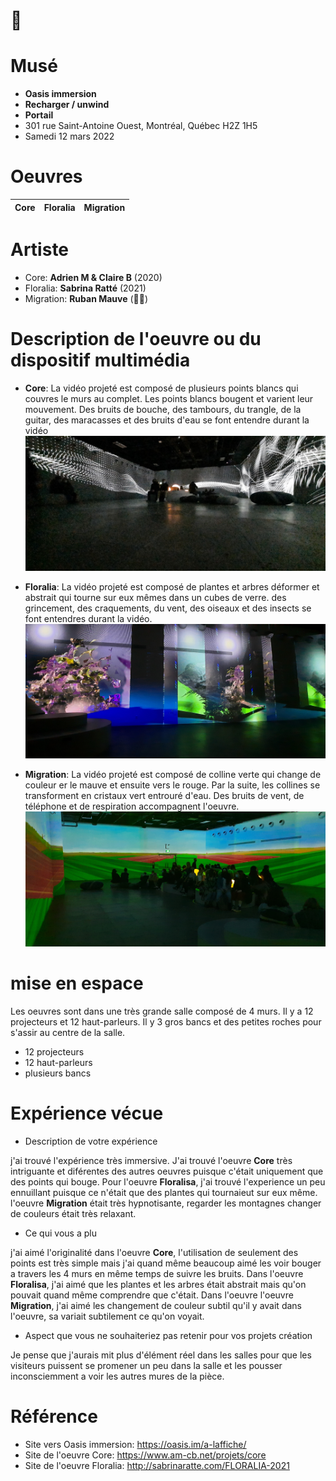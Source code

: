
# 👋



# Musé
- **Oasis immersion**
- **Recharger / unwind**
- **Portail**
- 301 rue Saint-Antoine Ouest, Montréal, Québec H2Z 1H5
- Samedi 12 mars 2022
# Oeuvres 
| Core | Floralia | Migration |
|------|----------|-----------|
# Artiste
- Core: **Adrien M & Claire B** (2020)
- Floralia: **Sabrina Ratté** (2021)
- Migration: **Ruban Mauve** (🤷‍♂️)
# Description de l'oeuvre ou du dispositif multimédia
- **Core**: La vidéo projeté est composé de plusieurs points blancs qui couvres le murs au complet. Les points blancs bougent et varient leur mouvement. Des bruits de bouche, des tambours, du trangle, de la guitar, des maracasses et des bruits d'eau se font entendre durant la vidéo
![image de l'oeuvre core](media/image_core.jpg)

- **Floralia**: La vidéo projeté est composé de plantes et arbres déformer et abstrait qui tourne sur eux mêmes dans un cubes de verre. des grincement, des craquements, du vent, des oiseaux et des insects se font entendres durant la vidéo.
![image de l'oeuvre floralia](media/image_floralia.jpg)

- **Migration**: La vidéo projeté est composé de colline verte qui change de couleur er le mauve et ensuite vers le rouge. Par la suite, les collines se transforment en cristaux vert entrouré d'eau. Des bruits de vent, de téléphone et de respiration accompagnent l'oeuvre.
![image de l'oeuvre migration](media/image_migration.jpg)

# mise en espace
Les oeuvres sont dans une très grande salle composé de 4 murs. Il y a 12 projecteurs et 12 haut-parleurs. Il y 3 gros bancs et des petites roches pour s'assir au centre de la salle.
- 12 projecteurs
- 12 haut-parleurs
- plusieurs bancs
# Expérience vécue
- Description de votre expérience

 j'ai trouvé l'expérience très immersive. J'ai trouvé l'oeuvre **Core** très intriguante et diférentes des autres oeuvres puisque c'était uniquement que des points qui bouge. Pour l'oeuvre **Floralisa**, j'ai trouvé l'experience un peu ennuillant puisque ce n'était que des plantes qui tournaieut sur eux même. l'oeuvre **Migration** était très hypnotisante, regarder les montagnes changer de couleurs était très relaxant.
- Ce qui vous a plu

j'ai aimé l'originalité dans l'oeuvre **Core**, l'utilisation de seulement des points est très simple mais j'ai quand même beaucoup aimé les voir bouger a travers les 4 murs en même temps de suivre les bruits. Dans l'oeuvre **Floralisa**, j'ai aimé que les plantes et les arbres était abstrait mais qu'on pouvait quand même comprendre que c'était. Dans l'oeuvre l'oeuvre **Migration**, j'ai aimé les changement de couleur subtil qu'il y avait dans l'oeuvre, sa variait subtilement ce qu'on voyait.
- Aspect que vous ne souhaiteriez pas retenir pour vos projets création

Je pense que j'aurais mit plus d'élément réel dans les salles pour que les visiteurs puissent se promener un peu dans la salle et les pousser inconsciemment a voir les autres mures de la pièce.
# Référence
- Site vers Oasis immersion: https://oasis.im/a-laffiche/
- Site de l'oeuvre Core: https://www.am-cb.net/projets/core
- Site de l'oeuvre Floralia: http://sabrinaratte.com/FLORALIA-2021

